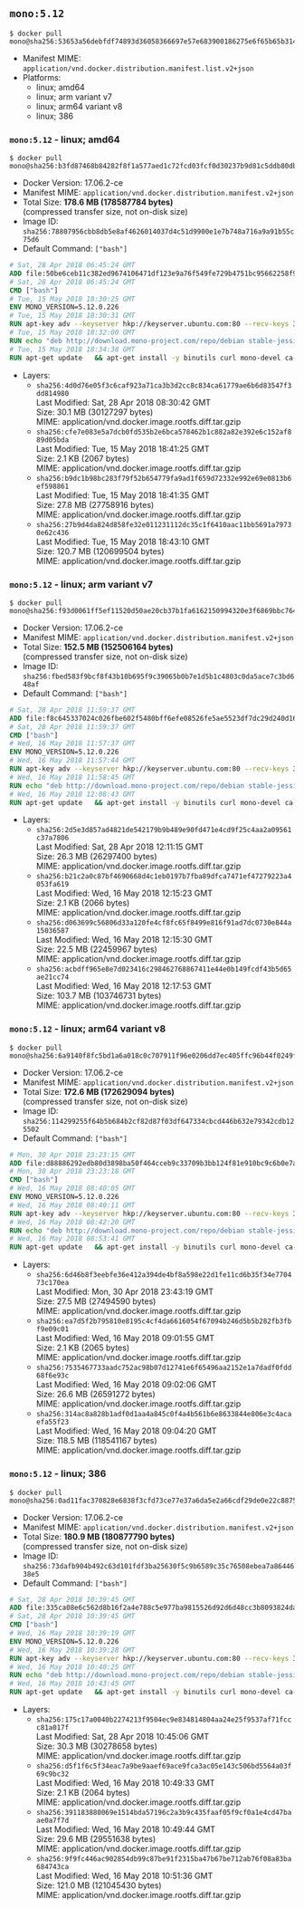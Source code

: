 ## `mono:5.12`

```console
$ docker pull mono@sha256:53653a56debfdf74893d36058366697e57e683900186275e6f65b65b3142fabc
```

-	Manifest MIME: `application/vnd.docker.distribution.manifest.list.v2+json`
-	Platforms:
	-	linux; amd64
	-	linux; arm variant v7
	-	linux; arm64 variant v8
	-	linux; 386

### `mono:5.12` - linux; amd64

```console
$ docker pull mono@sha256:b3fd87468b84282f8f1a577aed1c72fcd03fcf0d30237b9d81c5ddb80db08c0e
```

-	Docker Version: 17.06.2-ce
-	Manifest MIME: `application/vnd.docker.distribution.manifest.v2+json`
-	Total Size: **178.6 MB (178587784 bytes)**  
	(compressed transfer size, not on-disk size)
-	Image ID: `sha256:78807956cbb8db5e8af4626014037d4c51d9900e1e7b748a716a9a91b55c75d6`
-	Default Command: `["bash"]`

```dockerfile
# Sat, 28 Apr 2018 06:45:24 GMT
ADD file:50be6ceb11c382ed9674106471df123e9a76f549fe729b4751bc95662258f9e0 in / 
# Sat, 28 Apr 2018 06:45:24 GMT
CMD ["bash"]
# Tue, 15 May 2018 18:30:25 GMT
ENV MONO_VERSION=5.12.0.226
# Tue, 15 May 2018 18:30:31 GMT
RUN apt-key adv --keyserver hkp://keyserver.ubuntu.com:80 --recv-keys 3FA7E0328081BFF6A14DA29AA6A19B38D3D831EF
# Tue, 15 May 2018 18:32:00 GMT
RUN echo "deb http://download.mono-project.com/repo/debian stable-jessie/snapshots/$MONO_VERSION main" > /etc/apt/sources.list.d/mono-official-stable.list   && apt-get update   && apt-get install -y mono-runtime   && rm -rf /var/lib/apt/lists/* /tmp/*
# Tue, 15 May 2018 18:34:38 GMT
RUN apt-get update   && apt-get install -y binutils curl mono-devel ca-certificates-mono fsharp mono-vbnc nuget referenceassemblies-pcl   && rm -rf /var/lib/apt/lists/* /tmp/*
```

-	Layers:
	-	`sha256:4d0d76e05f3c6caf923a71ca3b3d2cc8c834ca61779ae6b6d83547f3dd814980`  
		Last Modified: Sat, 28 Apr 2018 08:30:42 GMT  
		Size: 30.1 MB (30127297 bytes)  
		MIME: application/vnd.docker.image.rootfs.diff.tar.gzip
	-	`sha256:cfe7e083e5a7dcb0fd535b2e6bca578462b1c882a82e392e6c152af889d05bda`  
		Last Modified: Tue, 15 May 2018 18:41:25 GMT  
		Size: 2.1 KB (2067 bytes)  
		MIME: application/vnd.docker.image.rootfs.diff.tar.gzip
	-	`sha256:b9dc1b98bc283f79f52b654779fa9ad1f659d72332e992e69e0813b6ef598861`  
		Last Modified: Tue, 15 May 2018 18:41:35 GMT  
		Size: 27.8 MB (27758916 bytes)  
		MIME: application/vnd.docker.image.rootfs.diff.tar.gzip
	-	`sha256:27b9d4da824d858fe32e011231112dc35c1f6410aac11bb5691a79730e62c436`  
		Last Modified: Tue, 15 May 2018 18:43:10 GMT  
		Size: 120.7 MB (120699504 bytes)  
		MIME: application/vnd.docker.image.rootfs.diff.tar.gzip

### `mono:5.12` - linux; arm variant v7

```console
$ docker pull mono@sha256:f93d0061ff5ef11520d50ae20cb37b1fa6162150994320e3f6869bbc7645630e
```

-	Docker Version: 17.06.2-ce
-	Manifest MIME: `application/vnd.docker.distribution.manifest.v2+json`
-	Total Size: **152.5 MB (152506164 bytes)**  
	(compressed transfer size, not on-disk size)
-	Image ID: `sha256:fbed583f9bcf8f43b10b695f9c39065b0b7e1d5b1c4803c0da5ace7c3bd648af`
-	Default Command: `["bash"]`

```dockerfile
# Sat, 28 Apr 2018 11:59:37 GMT
ADD file:f8c645337024c026fbe602f5480bff6efe08526fe5ae5523df7dc29d240d16d2 in / 
# Sat, 28 Apr 2018 11:59:37 GMT
CMD ["bash"]
# Wed, 16 May 2018 11:57:37 GMT
ENV MONO_VERSION=5.12.0.226
# Wed, 16 May 2018 11:57:44 GMT
RUN apt-key adv --keyserver hkp://keyserver.ubuntu.com:80 --recv-keys 3FA7E0328081BFF6A14DA29AA6A19B38D3D831EF
# Wed, 16 May 2018 11:58:45 GMT
RUN echo "deb http://download.mono-project.com/repo/debian stable-jessie/snapshots/$MONO_VERSION main" > /etc/apt/sources.list.d/mono-official-stable.list   && apt-get update   && apt-get install -y mono-runtime   && rm -rf /var/lib/apt/lists/* /tmp/*
# Wed, 16 May 2018 12:08:43 GMT
RUN apt-get update   && apt-get install -y binutils curl mono-devel ca-certificates-mono fsharp mono-vbnc nuget referenceassemblies-pcl   && rm -rf /var/lib/apt/lists/* /tmp/*
```

-	Layers:
	-	`sha256:2d5e3d857ad4821de542179b9b489e90fd471e4cd9f25c4aa2a09561c37a7806`  
		Last Modified: Sat, 28 Apr 2018 12:11:15 GMT  
		Size: 26.3 MB (26297400 bytes)  
		MIME: application/vnd.docker.image.rootfs.diff.tar.gzip
	-	`sha256:b21c2a0c87bf4690668d4c1eb0197b7fba89dfca7471ef47279223a4053fa619`  
		Last Modified: Wed, 16 May 2018 12:15:23 GMT  
		Size: 2.1 KB (2066 bytes)  
		MIME: application/vnd.docker.image.rootfs.diff.tar.gzip
	-	`sha256:d063699c56806d33a120fe4cf8fc65f8499e816f91ad7dc0730e844a15036587`  
		Last Modified: Wed, 16 May 2018 12:15:30 GMT  
		Size: 22.5 MB (22459967 bytes)  
		MIME: application/vnd.docker.image.rootfs.diff.tar.gzip
	-	`sha256:acbdff965e8e7d023416c298462768867411e44e0b149fcdf43b5d65ae21cc74`  
		Last Modified: Wed, 16 May 2018 12:17:53 GMT  
		Size: 103.7 MB (103746731 bytes)  
		MIME: application/vnd.docker.image.rootfs.diff.tar.gzip

### `mono:5.12` - linux; arm64 variant v8

```console
$ docker pull mono@sha256:6a9140f8fc5bd1a6a018c0c707911f96e0206dd7ec405ffc96b44f0249f437eb
```

-	Docker Version: 17.06.2-ce
-	Manifest MIME: `application/vnd.docker.distribution.manifest.v2+json`
-	Total Size: **172.6 MB (172629094 bytes)**  
	(compressed transfer size, not on-disk size)
-	Image ID: `sha256:114299255f64b5b684b2cf82d87f03df647334cbcd446b632e79342cdb125502`
-	Default Command: `["bash"]`

```dockerfile
# Mon, 30 Apr 2018 23:23:15 GMT
ADD file:d88886292edb80d3898ba50f464cceb9c33709b3bb124f81e910bc9c6b0e7acc in / 
# Mon, 30 Apr 2018 23:23:18 GMT
CMD ["bash"]
# Wed, 16 May 2018 08:40:05 GMT
ENV MONO_VERSION=5.12.0.226
# Wed, 16 May 2018 08:40:11 GMT
RUN apt-key adv --keyserver hkp://keyserver.ubuntu.com:80 --recv-keys 3FA7E0328081BFF6A14DA29AA6A19B38D3D831EF
# Wed, 16 May 2018 08:42:20 GMT
RUN echo "deb http://download.mono-project.com/repo/debian stable-jessie/snapshots/$MONO_VERSION main" > /etc/apt/sources.list.d/mono-official-stable.list   && apt-get update   && apt-get install -y mono-runtime   && rm -rf /var/lib/apt/lists/* /tmp/*
# Wed, 16 May 2018 08:53:41 GMT
RUN apt-get update   && apt-get install -y binutils curl mono-devel ca-certificates-mono fsharp mono-vbnc nuget referenceassemblies-pcl   && rm -rf /var/lib/apt/lists/* /tmp/*
```

-	Layers:
	-	`sha256:6d46b8f3eebfe36e412a394de4bf8a598e22d1fe11cd6b35f34e770473c170ea`  
		Last Modified: Mon, 30 Apr 2018 23:43:19 GMT  
		Size: 27.5 MB (27494590 bytes)  
		MIME: application/vnd.docker.image.rootfs.diff.tar.gzip
	-	`sha256:ea7d5f2b795810e8195c4cf4da6616054f67094b246d5b5b282fb3fbf9e09c01`  
		Last Modified: Wed, 16 May 2018 09:01:55 GMT  
		Size: 2.1 KB (2065 bytes)  
		MIME: application/vnd.docker.image.rootfs.diff.tar.gzip
	-	`sha256:7535467733aadc752ac98b07d12741e6f65496aa2152e1a7dadf0fdd68f6e93c`  
		Last Modified: Wed, 16 May 2018 09:02:06 GMT  
		Size: 26.6 MB (26591272 bytes)  
		MIME: application/vnd.docker.image.rootfs.diff.tar.gzip
	-	`sha256:314ac8a828b1adf0d1aa4a845c0f4a4b561b6e8633844e806e3c4acaefa55f23`  
		Last Modified: Wed, 16 May 2018 09:04:20 GMT  
		Size: 118.5 MB (118541167 bytes)  
		MIME: application/vnd.docker.image.rootfs.diff.tar.gzip

### `mono:5.12` - linux; 386

```console
$ docker pull mono@sha256:0ad11fac370828e6838f3cfd73ce77e37a6da5e2a66cdf29de0e22c8875a037d
```

-	Docker Version: 17.06.2-ce
-	Manifest MIME: `application/vnd.docker.distribution.manifest.v2+json`
-	Total Size: **180.9 MB (180877790 bytes)**  
	(compressed transfer size, not on-disk size)
-	Image ID: `sha256:73dafb904b492c63d101fdf3ba25630f5c9b6589c35c76508ebea7a8644638e5`
-	Default Command: `["bash"]`

```dockerfile
# Sat, 28 Apr 2018 10:39:45 GMT
ADD file:335ca08e6c562d8b16f2a4e788c5e977ba9815526d92d6d48cc3b8093824da2d in / 
# Sat, 28 Apr 2018 10:39:45 GMT
CMD ["bash"]
# Wed, 16 May 2018 10:39:19 GMT
ENV MONO_VERSION=5.12.0.226
# Wed, 16 May 2018 10:39:28 GMT
RUN apt-key adv --keyserver hkp://keyserver.ubuntu.com:80 --recv-keys 3FA7E0328081BFF6A14DA29AA6A19B38D3D831EF
# Wed, 16 May 2018 10:40:25 GMT
RUN echo "deb http://download.mono-project.com/repo/debian stable-jessie/snapshots/$MONO_VERSION main" > /etc/apt/sources.list.d/mono-official-stable.list   && apt-get update   && apt-get install -y mono-runtime   && rm -rf /var/lib/apt/lists/* /tmp/*
# Wed, 16 May 2018 10:43:45 GMT
RUN apt-get update   && apt-get install -y binutils curl mono-devel ca-certificates-mono fsharp mono-vbnc nuget referenceassemblies-pcl   && rm -rf /var/lib/apt/lists/* /tmp/*
```

-	Layers:
	-	`sha256:175c17a0040b2274213f9504ec9e834814804aa24e25f9537af71fccc81a017f`  
		Last Modified: Sat, 28 Apr 2018 10:45:06 GMT  
		Size: 30.3 MB (30278658 bytes)  
		MIME: application/vnd.docker.image.rootfs.diff.tar.gzip
	-	`sha256:d5f1f6c5f34eac7a9be9aaef69ace9fca3ac05e143c506bd5564a03f69c9bc32`  
		Last Modified: Wed, 16 May 2018 10:49:33 GMT  
		Size: 2.1 KB (2064 bytes)  
		MIME: application/vnd.docker.image.rootfs.diff.tar.gzip
	-	`sha256:391183880069e1514bda57196c2a3b9c435faaf05f9cf0a1e4cd47baae0a7f7d`  
		Last Modified: Wed, 16 May 2018 10:49:44 GMT  
		Size: 29.6 MB (29551638 bytes)  
		MIME: application/vnd.docker.image.rootfs.diff.tar.gzip
	-	`sha256:9f9fc446ac902854db99c87be91f2315ba47b67be712ab76f08a83ba684743ca`  
		Last Modified: Wed, 16 May 2018 10:51:36 GMT  
		Size: 121.0 MB (121045430 bytes)  
		MIME: application/vnd.docker.image.rootfs.diff.tar.gzip
